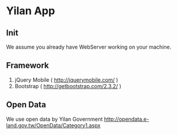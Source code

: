 # Yilan App 

## Init

We assume you already have WebServer working on your machine.

## Framework

 1. jQuery Mobile ( http://jquerymobile.com/ )
 2. Bootstrap  ( http://getbootstrap.com/2.3.2/ ) 

## Open Data

We use open data by Yilan Government
 http://opendata.e-land.gov.tw/OpenData/Category1.aspx
